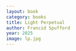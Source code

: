 ```yaml
---
layout: book
category: books
title: Light Perpetual
author: Francid Spufford
year: 2025
image: lp.jpg
---
```

